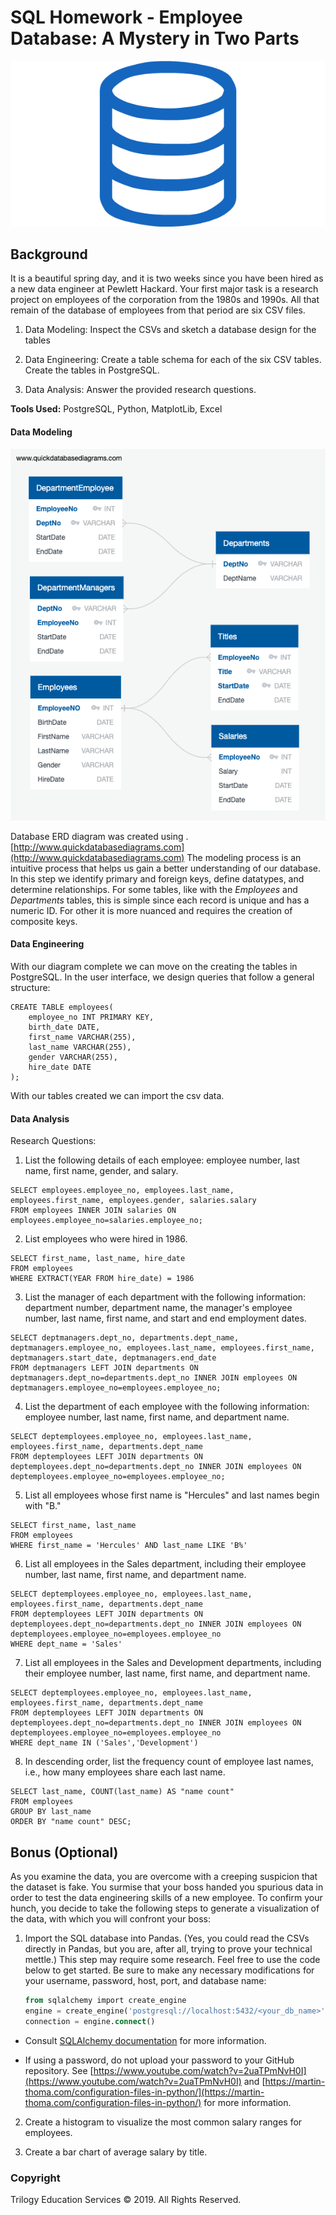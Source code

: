 # SQL Homework - Employee Database: A Mystery in Two Parts

![sql.png](figures/sql.png)


## Background

It is a beautiful spring day, and it is two weeks since you have been hired as a new data engineer at Pewlett Hackard. Your first major task is a research project on employees of the corporation from the 1980s and 1990s. All that remain of the database of employees from that period are six CSV files.

1. Data Modeling: Inspect the CSVs and sketch a database design for the tables

2. Data Engineering: Create a table schema for each of the six CSV tables. Create the tables in PostgreSQL.

3. Data Analysis: Answer the provided research questions.

**Tools Used:** PostgreSQL, Python, MatplotLib, Excel


#### Data Modeling

![DB-design](figures/dbd.png)

Database ERD diagram was created using .[http://www.quickdatabasediagrams.com](http://www.quickdatabasediagrams.com)
The modeling process is an intuitive process that helps us gain a better understanding of our database. In this step we identify primary and foreign keys, define datatypes, and determine relationships. For some tables, like with the *Employees* and *Departments* tables, this is simple since each record is unique and has a numeric ID. For other it is more nuanced and requires the creation of composite keys. 


#### Data Engineering

With our diagram complete we can move on the creating the tables in PostgreSQL. In the user interface, we design queries that follow a general structure: 
```
CREATE TABLE employees(
	employee_no INT PRIMARY KEY,
	birth_date DATE,
	first_name VARCHAR(255),
	last_name VARCHAR(255),
	gender VARCHAR(255),
	hire_date DATE
);
```
With our tables created we can import the csv data.

#### Data Analysis

Research Questions:

1. List the following details of each employee: employee number, last name, first name, gender, and salary.
```
SELECT employees.employee_no, employees.last_name, employees.first_name, employees.gender, salaries.salary
FROM employees INNER JOIN salaries ON 
employees.employee_no=salaries.employee_no;
```
2. List employees who were hired in 1986.
```
SELECT first_name, last_name, hire_date
FROM employees
WHERE EXTRACT(YEAR FROM hire_date) = 1986
```
3. List the manager of each department with the following information: department number, department name, the manager's employee number, last name, first name, and start and end employment dates.
```
SELECT deptmanagers.dept_no, departments.dept_name, deptmanagers.employee_no, employees.last_name, employees.first_name, deptmanagers.start_date, deptmanagers.end_date
FROM deptmanagers LEFT JOIN departments ON
deptmanagers.dept_no=departments.dept_no INNER JOIN employees ON
deptmanagers.employee_no=employees.employee_no;
```
4. List the department of each employee with the following information: employee number, last name, first name, and department name.
```
SELECT deptemployees.employee_no, employees.last_name, employees.first_name, departments.dept_name
FROM deptemployees LEFT JOIN departments ON
deptemployees.dept_no=departments.dept_no INNER JOIN employees ON
deptemployees.employee_no=employees.employee_no;
```
5. List all employees whose first name is "Hercules" and last names begin with "B."
```
SELECT first_name, last_name
FROM employees
WHERE first_name = 'Hercules' AND last_name LIKE 'B%'
```
6. List all employees in the Sales department, including their employee number, last name, first name, and department name.
```
SELECT deptemployees.employee_no, employees.last_name, employees.first_name, departments.dept_name
FROM deptemployees LEFT JOIN departments ON
deptemployees.dept_no=departments.dept_no INNER JOIN employees ON
deptemployees.employee_no=employees.employee_no
WHERE dept_name = 'Sales'
```
7. List all employees in the Sales and Development departments, including their employee number, last name, first name, and department name.
```
SELECT deptemployees.employee_no, employees.last_name, employees.first_name, departments.dept_name
FROM deptemployees LEFT JOIN departments ON
deptemployees.dept_no=departments.dept_no INNER JOIN employees ON
deptemployees.employee_no=employees.employee_no
WHERE dept_name IN ('Sales','Development')
```
8. In descending order, list the frequency count of employee last names, i.e., how many employees share each last name.
```
SELECT last_name, COUNT(last_name) AS "name count"
FROM employees
GROUP BY last_name
ORDER BY "name count" DESC;
```
## Bonus (Optional)

As you examine the data, you are overcome with a creeping suspicion that the dataset is fake. You surmise that your boss handed you spurious data in order to test the data engineering skills of a new employee. To confirm your hunch, you decide to take the following steps to generate a visualization of the data, with which you will confront your boss:

1. Import the SQL database into Pandas. (Yes, you could read the CSVs directly in Pandas, but you are, after all, trying to prove your technical mettle.) This step may require some research. Feel free to use the code below to get started. Be sure to make any necessary modifications for your username, password, host, port, and database name:

   ```sql
   from sqlalchemy import create_engine
   engine = create_engine('postgresql://localhost:5432/<your_db_name>')
   connection = engine.connect()
   ```

* Consult [SQLAlchemy documentation](https://docs.sqlalchemy.org/en/latest/core/engines.html#postgresql) for more information.

* If using a password, do not upload your password to your GitHub repository. See [https://www.youtube.com/watch?v=2uaTPmNvH0I](https://www.youtube.com/watch?v=2uaTPmNvH0I) and [https://martin-thoma.com/configuration-files-in-python/](https://martin-thoma.com/configuration-files-in-python/) for more information.

2. Create a histogram to visualize the most common salary ranges for employees.

3. Create a bar chart of average salary by title.

### Copyright

Trilogy Education Services © 2019. All Rights Reserved.
